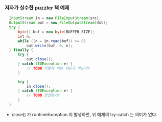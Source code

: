 

### 저자가 실수한 puzzler 책 예제

~~~java
  InputStream in = new FileInputStream(src);
  OutputStream out = new FileOutputStream(dst);
  try {
      byte[] buf = new byte[BUFFER_SIZE];
      int n;
      while ((n = in.read(buf)) >= 0)
          out.write(buf, 0, n);
  } finally {
      try {
          out.close();
      } catch (IOException e) {
          // TODO 이렇게 하면 되는거 아닌가?
      }

      try {
          in.close();
      } catch (IOException e) {
          // TODO 안전한가?
      }
  }
~~~

- close() 가 runtimeException 이 발생하면, 위 예제의 try-catch 는 의미가 없다.